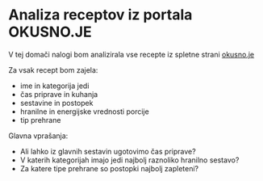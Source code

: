 # Analiza receptov iz portala OKUSNO.JE

V tej domači nalogi bom analizirala vse recepte iz spletne strani [okusno.je](https://okusno.je/iskanje)

Za vsak recept bom zajela:
* ime in kategorija jedi
* čas priprave in kuhanja
* sestavine in postopek
* hranilne in energijske vrednosti porcije
* tip prehrane

Glavna vprašanja:
* Ali lahko iz glavnih sestavin ugotovimo čas priprave?
* V katerih kategorijah imajo jedi najbolj raznoliko hranilno sestavo?
* Za katere tipe prehrane so postopki najbolj zapleteni?